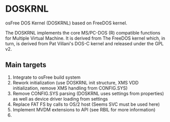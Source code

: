 DOSKRNL
=======

osFree DOS Kernel (DOSKRNL) based on FreeDOS kernel.

The DOSKRNL implements the core MS/PC-DOS (R) compatible functions for Multiple Virtual Machine.
It is derived from The FreeDOS kernel which, in turn, is derived from Pat Villani's DOS-C kernel
and released under the GPL v2.

Main targets
------------

1. Integrate to osFree build system
2. Rework initialization (use DOSKRNL init structure, XMS VDD initialization, remove XMS handling from CONFIG.SYS)
3. Remove CONFIG.SYS parsing (DOSKRNL uses settings from properties) as well as device driver loading from settings
4. Replace FAT FS by calls to OS/2 host (Seems SVC must be used here)
5. Implement MVDM extensions to API (see RBIL for more information)
6. 
